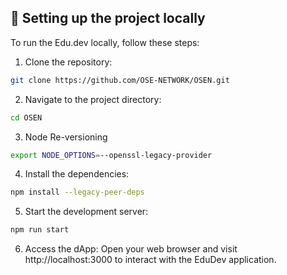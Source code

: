 ## 🚀 Setting up the project locally

To run the Edu.dev locally, follow these steps:
1. Clone the repository:
 ```bash
 git clone https://github.com/OSE-NETWORK/OSEN.git
 ```
 2. Navigate to the project directory:
```bash
cd OSEN
```
3. Node Re-versioning

```bash
export NODE_OPTIONS=--openssl-legacy-provider
```

4. Install the dependencies:
```bash
npm install --legacy-peer-deps
```
5. Start the development server:
```bash
npm run start
```
6. Access the dApp:
Open your web browser and visit http://localhost:3000 to interact with the EduDev application.
